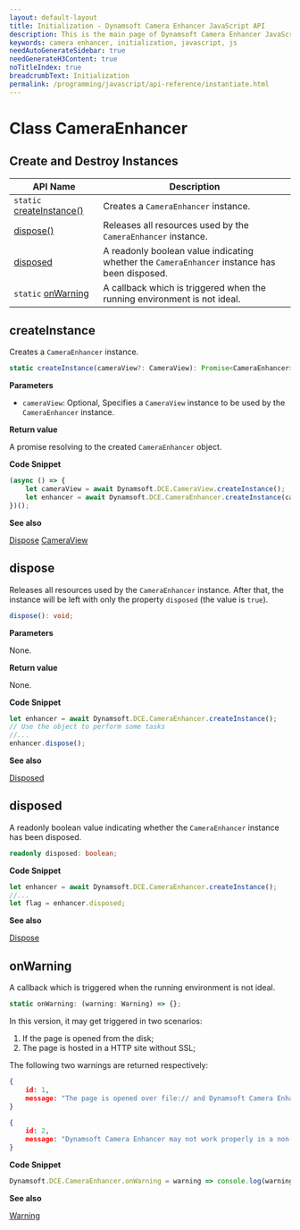 ```yaml
---
layout: default-layout
title: Initialization - Dynamsoft Camera Enhancer JavaScript API
description: This is the main page of Dynamsoft Camera Enhancer JavaScript SDK Initialization.
keywords: camera enhancer, initialization, javascript, js
needAutoGenerateSidebar: true
needGenerateH3Content: true
noTitleIndex: true
breadcrumbText: Initialization
permalink: /programming/javascript/api-reference/instantiate.html
---
```


# Class CameraEnhancer

## Create and Destroy Instances

| API Name                                                         | Description                                                                                  |
| ---------------------------------------------------------------- | -------------------------------------------------------------------------------------------- |
| `static` [createInstance()](#createinstance)                     | Creates a `CameraEnhancer` instance.                                                         |
| [dispose()](#dispose)                                            | Releases all resources used by the `CameraEnhancer` instance.                                |
| [disposed](#disposed)                                            | A readonly boolean value indicating whether the `CameraEnhancer` instance has been disposed. |
| `static` [onWarning](#onwarning)                                 | A callback which is triggered when the running environment is not ideal.                     |

## createInstance

Creates a `CameraEnhancer` instance.

```typescript
static createInstance(cameraView?: CameraView): Promise<CameraEnhancer>;
```

**Parameters**

* `cameraView`: Optional, Specifies a `CameraView` instance to be used by the `CameraEnhancer` instance.

**Return value**

A promise resolving to the created `CameraEnhancer` object.

**Code Snippet**

```javascript
(async () => {
    let cameraView = await Dynamsoft.DCE.CameraView.createInstance();
    let enhancer = await Dynamsoft.DCE.CameraEnhancer.createInstance(cameraView);
})();
```

**See also**

[Dispose](#dispose)
[CameraView](cameraview.md)

## dispose

Releases all resources used by the `CameraEnhancer` instance. After that, the instance will be left with only the property `disposed` (the value is `true`).

```typescript
dispose(): void;
```

**Parameters**

None.

**Return value**

None.

**Code Snippet**

```javascript
let enhancer = await Dynamsoft.DCE.CameraEnhancer.createInstance();
// Use the object to perform some tasks
//...
enhancer.dispose();
```

**See also**

[Disposed](#disposed)

## disposed

A readonly boolean value indicating whether the `CameraEnhancer` instance has been disposed.

```typescript
readonly disposed: boolean; 
```

**Code Snippet**

```javascript
let enhancer = await Dynamsoft.DCE.CameraEnhancer.createInstance();
//...
let flag = enhancer.disposed;
```

**See also**

[Dispose](#dispose)

## onWarning

A callback which is triggered when the running environment is not ideal.

```typescript
static onWarning: (warning: Warning) => {};
```

In this version, it may get triggered in two scenarios:

1. If the page is opened from the disk;
2. The page is hosted in a HTTP site without SSL;

The following two warnings are returned respectively:

```json
{
    id: 1,
    message: "The page is opened over file:// and Dynamsoft Camera Enhancer may not work properly. Please open the page via https://."
}
```

```json
{
    id: 2,
    message: "Dynamsoft Camera Enhancer may not work properly in a non-secure context. Please open the page via https://."
}
```

**Code Snippet**

```javascript
Dynamsoft.DCE.CameraEnhancer.onWarning = warning => console.log(warning);
```

**See also**

[Warning](interface/warning.md)
